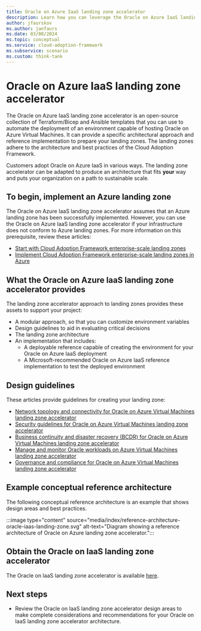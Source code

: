 ```yaml
---
title: Oracle on Azure IaaS landing zone accelerator
description: Learn how you can leverage the Oracle on Azure IaaS landing zone accelerator to automate the deployment of an environment capable of hosting Oracle on Azure IaaS Virtual Machines.
author: jfaurskov
ms.author: janfaurs
ms.date: 03/08/2024
ms.topic: conceptual
ms.service: cloud-adoption-framework
ms.subservice: scenario
ms.custom: think-tank
---
```


# Oracle on Azure IaaS landing zone accelerator

The Oracle on Azure IaaS landing zone accelerator is an open-source collection of Terraform/Bicep and Ansible templates that you can use to automate the deployment of an environment capable of hosting Oracle on Azure Virtual Machines. It can provide a specific architectural approach and reference implementation to prepare your landing zones. The landing zones adhere to the architecture and best practices of the Cloud Adoption Framework.

Customers adopt Oracle on Azure IaaS in various ways. The landing zone accelerator can be adapted to produce an architecture that fits **your** way and puts your organization on a path to sustainable scale.

## To begin, implement an Azure landing zone

The Oracle on Azure IaaS landing zone accelerator assumes that an Azure landing zone has been successfully implemented. However, you can use the Oracle on Azure IaaS landing zone accelerator if your infrastructure does not conform to Azure landing zones. For more information on this prerequisite, review these articles:

- [Start with Cloud Adoption Framework enterprise-scale landing zones](../../ready/enterprise-scale/index.md)
- [Implement Cloud Adoption Framework enterprise-scale landing zones in Azure](../../ready/enterprise-scale/implementation.md)

## What the Oracle on Azure IaaS landing zone accelerator provides

The landing zone accelerator approach to landing zones provides these assets to support your project:

- A modular approach, so that you can customize environment variables
- Design guidelines to aid in evaluating critical decisions
- The landing zone architecture
- An implementation that includes:
  - A deployable reference capable of creating the environment for your Oracle on Azure IaaS deployment
  - A Microsoft-recommended Oracle on Azure IaaS reference implementation to test the deployed environment

## Design guidelines

These articles provide guidelines for creating your landing zone:

- [Network topology and connectivity for Oracle on Azure Virtual Machines landing zone accelerator](./oracle-network-topology.md)
- [Security guidelines for Oracle on Azure Virtual Machines landing zone accelerator](./oracle-security-guideline-landing-zone.md)
- [Business continuity and disaster recovery (BCDR) for Oracle on Azure Virtual Machines landing zone accelerator
](./oracle-disaster-recovery-oracle-landing-zone.md)
- [Manage and monitor Oracle workloads on Azure Virtual Machines landing zone accelerator](./oracle-manage-monitor-workload.md)
- [Governance and compliance for Oracle on Azure Virtual Machines landing zone accelerator](./governance-compliance-oracle-landing-zone.md)

## Example conceptual reference architecture

The following conceptual reference architecture is an example that shows design areas and best practices.

:::image type="content" source="media/index/reference-architecture-oracle-iaas-landing-zone.svg" alt-text="Diagram showing a reference architecture of Oracle on Azure landing zone accelerator.":::

## Obtain the Oracle on IaaS landing zone accelerator

The Oracle on IaaS landing zone accelerator is available [here](https://aka.ms/lza/oracle-accelerator).

## Next steps

- Review the Oracle on IaaS landing zone accelerator design areas to make complete considerations and recommendations for your Oracle on IaaS  landing zone accelerator architecture.
